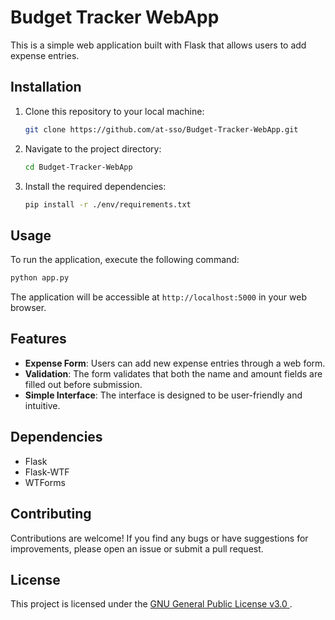 # Budget Tracker WebApp

This is a simple web application built with Flask that allows users to add expense entries.

## Installation

1. Clone this repository to your local machine:

   ```bash
   git clone https://github.com/at-sso/Budget-Tracker-WebApp.git
   ```

2. Navigate to the project directory:

   ```bash
   cd Budget-Tracker-WebApp
   ```

3. Install the required dependencies:

   ```bash
   pip install -r ./env/requirements.txt
   ```

## Usage

To run the application, execute the following command:

```bash
python app.py
```

The application will be accessible at `http://localhost:5000` in your web browser.

## Features

- **Expense Form**: Users can add new expense entries through a web form.
- **Validation**: The form validates that both the name and amount fields are filled out before submission.
- **Simple Interface**: The interface is designed to be user-friendly and intuitive.

## Dependencies

- Flask
- Flask-WTF
- WTForms

## Contributing

Contributions are welcome! If you find any bugs or have suggestions for improvements, please open an issue or submit a pull request.

## License

This project is licensed under the [GNU General Public License v3.0 ](license).
